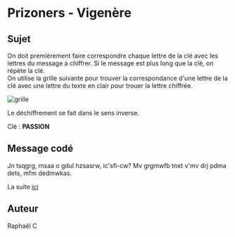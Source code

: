
# Prizoners - Vigenère

## Sujet

On doit premièrement faire correspondre chaque lettre de la clé avec les lettres du message à chiffrer. Si le message est plus long que la clé, on répète la clé.  
On utilise la grille suivante pour trouver la correspondance d'une lettre de la clé avec une lettre du texte en clair pour trouer la lettre chiffrée.

![grille](http://cryptotpe.free.fr/vigenere1.png)

Le déchiffrement se fait dans le sens inverse.

Clé : **PASSION**

## Message codé

Jn tsqgrg, msaa o gdul hzsasrw, ic'sfi-cw?
Mv grgmwfb tnxt v'mv drj pdma dets, mfm dedmwkas.

La suite [ici](https://www.facebook.com/PrizonersGrenoble/photos/a.365401677154321.1073741829.363286627365826/560102444350909/)

## Auteur

Raphaël C
